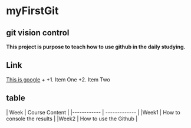 # myFirstGit
## git vision control
**This project is purpose to teach how to use github in the daily studying.**

## Link
 [This is google](https://google.com)
 +
 +1. Item One
 +2. Item Two

## table

| Week | Course Content |
|------------ | ------------- |
|Week1 | How to console the results |
|Week2 | How to use the Github |

